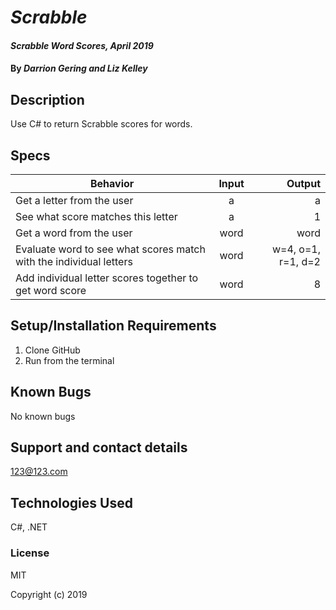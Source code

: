 # _Scrabble_

#### _Scrabble Word Scores, April 2019_

#### By _**Darrion Gering and Liz Kelley**_

## Description

Use C# to return Scrabble scores for words.

## Specs

| Behavior | Input | Output |
| ------------- |:-------------:| -----:|
| Get a letter from the user | a | a |
| See what score matches this letter | a | 1 |
| Get a word from the user | word | word  |
| Evaluate word to see what scores match with the individual letters | word | w=4, o=1, r=1, d=2 |
| Add individual letter scores together to get word score | word | 8 |


## Setup/Installation Requirements

1. Clone GitHub
2. Run from the terminal

## Known Bugs

No known bugs

## Support and contact details

123@123.com

## Technologies Used

C#, .NET

### License

MIT

Copyright (c) 2019
